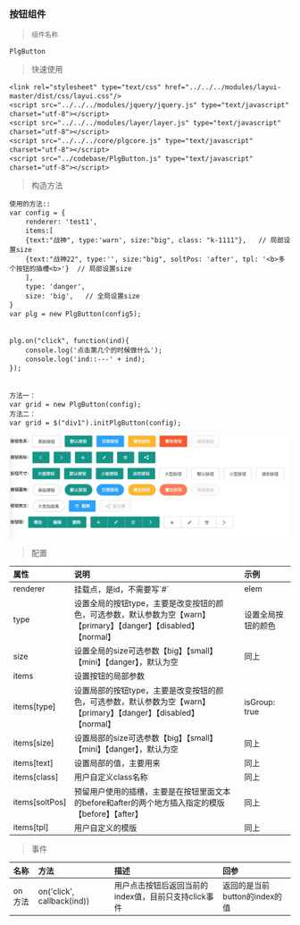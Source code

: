 ### 按钮组件

> ```
> 组件名称
> ```

```
PlgButton
```

> 快速使用

```
<link rel="stylesheet" type="text/css" href="../../../modules/layui-master/dist/css/layui.css"/>
<script src="../../../modules/jquery/jquery.js" type="text/javascript" charset="utf-8"></script>
<script src="../../../modules/layer/layer.js" type="text/javascript" charset="utf-8"></script>
<script src="../../../core/plgcore.js" type="text/javascript" charset="utf-8"></script>
<script src="../codebase/PlgButton.js" type="text/javascript" charset="utf-8"></script>
```

> 构造方法

```
使用的方法::
var config = {
    renderer: 'test1',
    items:[
    {text:"战神", type:'warn', size:"big", class: "k-1111"},   // 局部设置size
    {text:"战神22", type:'', size:"big", soltPos: 'after', tpl: '<b>多个按钮的插槽<b>'}  // 局部设置size
    ],
    type: 'danger',
    size: 'big',   // 全局设置size
}
var plg = new PlgButton(config5);


plg.on("click", function(ind){
    console.log('点击第几个的时候做什么');
    console.log('ind::---' + ind);
});


方法一：
var grid = new PlgButton(config);
方法二：
var grid = $("div1").initPlgButton(config);
```

![](/assets/plgbtn.png)

> 配置

| 属性 | 说明 | 示例 |
| :--- | :--- | :--- |
| renderer | 挂载点，是id，不需要写\`\#\` | elem |
| type | 设置全局的按钮type，主要是改变按钮的颜色，可选参数，默认参数为空【warn】【primary】【danger】【disabled】  【normal】 | 设置全局按钮的颜色 |
| size | 设置全局的size可选参数【big】【small】【mini】【danger】，默认为空 | 同上 |
| items | 设置按钮的局部参数 |  |
| items\[type\] | 设置局部的按钮type，主要是改变按钮的颜色，可选参数，默认参数为空【warn】【primary】【danger】【disabled】  【normal】 | isGroup: true |
| items\[size\] | 设置局部的size可选参数【big】【small】【mini】【danger】，默认为空 | 同上 |
| items\[text\] | 设置局部的值，主要用来 | 同上 |
| items\[class\] | 用户自定义class名称 | 同上 |
| items\[soltPos\] | 预留用户使用的插槽，主要是在按钮里面文本的before和after的两个地方插入指定的模版【before】【after】 | 同上 |
| items\[tpl\] | 用户自定义的模版 | 同上 |

> 事件

| 名称 | 方法 | 描述 | 回参 |
| :--- | :--- | :--- | :--- |
| on 方法 | on\('click', callback\(ind\)\) | 用户点击按钮后返回当前的index值，目前只支持click事件 | 返回的是当前button的index的值 |



